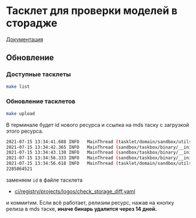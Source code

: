 # Тасклет для проверки моделей в сторадже

[Документация](https://logos.yandex-team.ru/docs/ml_logos/storage/development/tests#check-storage-diff)

## Обновление

### Доступные тасклеты

```sh
make list
```

### Обновление тасклетов

```sh
make upload
```

В терминале будет id нового ресурса и ссылка на mds таску с загрузкой этого ресурса.

```sh
2021-07-15 13:34:41.688 INFO   MainThread (tasklet/domain/sandbox/utils.py:24) Uploading tasks resource to Sandbox
2021-07-15 13:34:42.365 INFO   MainThread (sandbox/taskbox/binary/__init__.py:235) 1 file (86.07MiB) to upload
2021-07-15 13:34:43.130 INFO   MainThread (sandbox/taskbox/binary/__init__.py:248) Uploading task #1019372660 created: https://sandbox.yandex-team.ru/task/1019372660
2021-07-15 13:34:56.333 INFO   MainThread (sandbox/taskbox/binary/__init__.py:257) Resource is in READY state
2021-07-15 13:34:56.618 INFO   MainThread (tasklet/domain/sandbox/utils.py:53) Tasks resource has uploaded: https://sandbox.yandex-team.ru/resource/2285864521
2285864521
```

заменяем `id` в файле тасклета

- [ci/registry/projects/logos/check_storage_diff.yaml](../../../../../../ci/registry/projects/logos/check_storage_diff.yaml)

и коммитим. Если всё работает, релизим ресурс, нажав на кнопку релиза в mds таске, **иначе бинарь удалится через 14 дней.**
